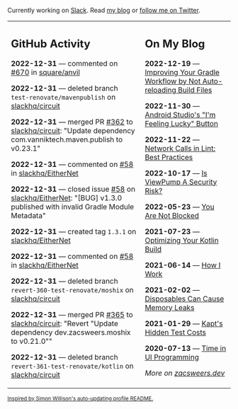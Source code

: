 Currently working on [Slack](https://slack.com/). Read [my blog](https://zacsweers.dev/) or [follow me on Twitter](https://twitter.com/ZacSweers).

<table><tr><td valign="top" width="60%">

## GitHub Activity
<!-- githubActivity starts -->
**2022-12-31** — commented on [#670](https://github.com/square/anvil/issues/670#issuecomment-1368292951) in [square/anvil](https://github.com/square/anvil)

**2022-12-31** — deleted branch `test-renovate/mavenpublish` on [slackhq/circuit](https://github.com/slackhq/circuit)

**2022-12-31** — merged PR [#362](https://github.com/slackhq/circuit/pull/362) to [slackhq/circuit](https://github.com/slackhq/circuit): "Update dependency com.vanniktech.maven.publish to v0.23.1"

**2022-12-31** — commented on [#58](https://github.com/slackhq/EitherNet/issues/58#issuecomment-1368263561) in [slackhq/EitherNet](https://github.com/slackhq/EitherNet)

**2022-12-31** — closed issue [#58](https://github.com/slackhq/EitherNet/issues/58) on [slackhq/EitherNet](https://github.com/slackhq/EitherNet): "[BUG] v1.3.0 published with invalid Gradle Module Metadata"

**2022-12-31** — created tag `1.3.1` on [slackhq/EitherNet](https://github.com/slackhq/EitherNet)

**2022-12-31** — commented on [#58](https://github.com/slackhq/EitherNet/issues/58#issuecomment-1368261190) in [slackhq/EitherNet](https://github.com/slackhq/EitherNet)

**2022-12-31** — deleted branch `revert-360-test-renovate/moshix` on [slackhq/circuit](https://github.com/slackhq/circuit)

**2022-12-31** — merged PR [#365](https://github.com/slackhq/circuit/pull/365) to [slackhq/circuit](https://github.com/slackhq/circuit): "Revert "Update dependency dev.zacsweers.moshix to v0.21.0""

**2022-12-31** — deleted branch `revert-361-test-renovate/kotlin` on [slackhq/circuit](https://github.com/slackhq/circuit)
<!-- githubActivity ends -->
</td><td valign="top" width="40%">

## On My Blog
<!-- blog starts -->
**2022-12-19** — [Improving Your Gradle Workflow by Not Auto-reloading Build Files](https://www.zacsweers.dev/improving-your-workflow-by-not-auto-reloading-build-files/)

**2022-11-30** — [Android Studio's "I'm Feeling Lucky" Button](https://www.zacsweers.dev/android-studios-im-feeling-lucky-button/)

**2022-11-22** — [Network Calls in Lint: Best Practices](https://www.zacsweers.dev/network-calls-in-lint-best-practices/)

**2022-10-17** — [Is ViewPump A Security Risk?](https://www.zacsweers.dev/is-viewpump-a-security-risk/)

**2022-05-23** — [You Are Not Blocked](https://www.zacsweers.dev/you-are-not-blocked/)

**2021-07-23** — [Optimizing Your Kotlin Build](https://www.zacsweers.dev/optimizing-your-kotlin-build/)

**2021-06-14** — [How I Work](https://www.zacsweers.dev/how-i-work/)

**2021-02-02** — [Disposables Can Cause Memory Leaks](https://www.zacsweers.dev/disposables-can-cause-memory-leaks/)

**2021-01-29** — [Kapt's Hidden Test Costs](https://www.zacsweers.dev/kapts-hidden-test-costs/)

**2020-07-13** — [Time in UI Programming](https://www.zacsweers.dev/time-in-ui/)
<!-- blog ends -->
_More on [zacsweers.dev](https://zacsweers.dev/)_
</td></tr></table>

<sub><a href="https://simonwillison.net/2020/Jul/10/self-updating-profile-readme/">Inspired by Simon Willison's auto-updating profile README.</a></sub>